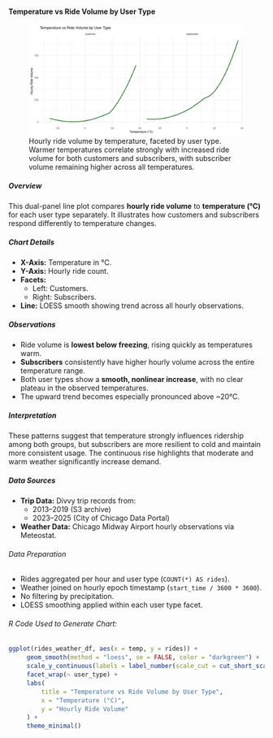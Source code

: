 #### Temperature vs Ride Volume by User Type

<figure class="float-right">
  <a href="../images/Temp_vs_Ride_Volume_by_User_Type.png" target="_blank" title="Select image to open full sized chart">
  <img src="../images/thumbnails/Temp_vs_Ride_Volume_by_User_Type.png" alt=" Line chart with two panels comparing hourly ride volume versus temperature for customers and subscribers. Both show a strong positive correlation with temperature, with ride volume increasing sharply as temperatures rise above freezing.">
  </a>
  <figcaption>
   Hourly ride volume by temperature, faceted by user type. Warmer temperatures correlate strongly with increased ride volume for both customers and subscribers, with subscriber volume remaining higher across all temperatures.
  </figcaption>
</figure>

##### Overview

This dual-panel line plot compares **hourly ride volume** to **temperature (°C)** for each user type separately. It illustrates how customers and subscribers respond differently to temperature changes.

##### Chart Details

- **X-Axis:** Temperature in °C.
- **Y-Axis:** Hourly ride count.
- **Facets:**
  - Left: Customers.
  - Right: Subscribers.
- **Line:** LOESS smooth showing trend across all hourly observations.

##### Observations

- Ride volume is **lowest below freezing**, rising quickly as temperatures warm.
- **Subscribers** consistently have higher hourly volume across the entire temperature range.
- Both user types show a **smooth, nonlinear increase**, with no clear plateau in the observed temperatures.
- The upward trend becomes especially pronounced above ~20°C.

##### Interpretation

These patterns suggest that temperature strongly influences ridership among both groups, but subscribers are more resilient to cold and maintain more consistent usage. The continuous rise highlights that moderate and warm weather significantly increase demand.

##### Data Sources

- **Trip Data:** Divvy trip records from:
  - 2013–2019 (S3 archive)
  - 2023–2025 (City of Chicago Data Portal)
- **Weather Data:** Chicago Midway Airport hourly observations via Meteostat.

###### Data Preparation

- Rides aggregated per hour and user type (`COUNT(*) AS rides`).
- Weather joined on hourly epoch timestamp (`start_time / 3600 * 3600`).
- No filtering by precipitation.
- LOESS smoothing applied within each user type facet.

###### R Code Used to Generate Chart:

```R
ggplot(rides_weather_df, aes(x = temp, y = rides)) +
     geom_smooth(method = "loess", se = FALSE, color = "darkgreen") +
     scale_y_continuous(labels = label_number(scale_cut = cut_short_scale())) +
     facet_wrap(~ user_type) +
     labs(
         title = "Temperature vs Ride Volume by User Type",
         x = "Temperature (°C)",
         y = "Hourly Ride Volume"
     ) +
     theme_minimal()
```
